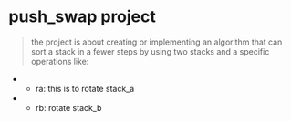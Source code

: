 # push_swap project

> the project is about creating or implementing an algorithm that can sort a stack in a fewer steps
by using two stacks and a specific operations like: 
- * ra: this is to rotate stack_a
- * rb: rotate stack_b

